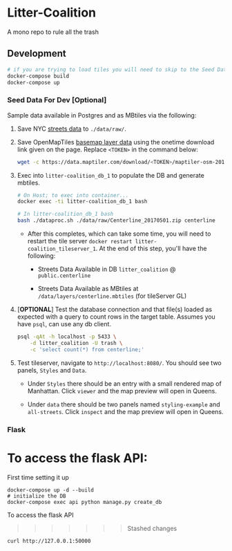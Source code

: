 # Litter-Coalition

A mono repo to rule all the trash

## Development

```bash
# if you are trying to load tiles you will need to skip to the Seed Data section
docker-compose build
docker-compose up
```
### Seed Data For Dev [Optional]

Sample data available in Postgres and as MBtiles via the following:

1. Save NYC [streets data](https://data.cityofnewyork.us/api/views/exjm-f27b/files/7fdd753b-08d3-4cdc-aaad-94be7c5a32a6?download=true&filename=Centerline_20170501.zip) to `./data/raw/`.

2. Save OpenMapTiles [basemap layer data](https://data.maptiler.com/downloads/tileset/osm/north-america/us/new-york/new-york/) using the onetime download link given on the page. Replace `<TOKEN>` in the command below:

    ```bash
    wget -c https://data.maptiler.com/download/<TOKEN>/maptiler-osm-2017-07-03-v3.6.1-new-york_new-york.mbtiles?usage=education -O ./data/layers/nyc_detail.mbtiles
    ```

3. Exec into `litter-coalition_db_1`  to populate the DB and generate mbtiles.

    ```bash
    # On Host; to exec into container...
    docker exec -ti litter-coalition_db_1 bash
    ```

    ```bash
    # In litter-coalition_db_1 bash
    bash ./dataproc.sh ./data/raw/Centerline_20170501.zip centerline
    ```

    - After this completes, which can take some time, you will need to restart the tile server `docker restart litter-coalition_tileserver_1`. At the end of this step, you'll have the following:

      - Streets Data Available in DB `litter_coalition` @ `public.centerline`
  
      - Streets Data Available as MBtiles at `/data/layers/centerline.mbtiles` (for tileServer GL)

4. [**OPTIONAL**] Test the database connection and that file(s) loaded as expected with a query to count rows in the target table. Assumes you have `psql`, can use any db client.

    ```bash
    psql -qAt -h localhost -p 5433 \
        -d litter_coalition -U trash \
        -c 'select count(*) from centerline;'
    ```

5. Test tileserver, navigate to `http://localhost:8080/`. You should see two panels, `Styles` and `Data`.

   - Under `Styles` there should be an entry with a small rendered map of Manhattan. Click `viewer` and the map preview will open in Queens.
  
   - Under `data` there should be two panels named `styling-example` and `all-streets`. Click `inspect` and the map preview will open in Queens.

### Flask

To access the flask API:
=======
First time setting it up
```
docker-compose up -d --build
# initialize the DB
docker-compose exec api python manage.py create_db
```


To access the flask API
>>>>>>> Stashed changes

`curl http://127.0.0.1:50000`
